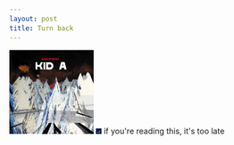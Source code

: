 ```yaml
---
layout: post
title: Turn back
---
```


<img src="images/kid_a.jpg" alt="drawing" width="30%"/>
<img src="images/sigurros.jpg" alt="drawing" width="2%"/>
if you're reading this, it's too late
